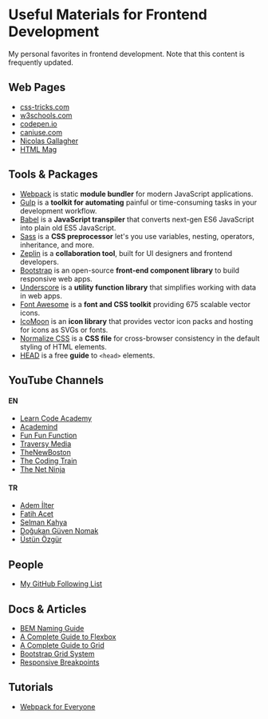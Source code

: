# Useful Materials for Frontend Development
My personal favorites in frontend development. Note that this content is frequently updated.

## Web Pages
* [css-tricks.com](https://css-tricks.com/)
* [w3schools.com](https://www.w3schools.com)
* [codepen.io](https://codepen.io/)
* [caniuse.com](https://caniuse.com/)
* [Nicolas Gallagher](http://nicolasgallagher.com/)
* [HTML Mag](https://htmlmag.com/)

## Tools & Packages
* [Webpack](https://webpack.js.org/concepts/) is static **module bundler** for modern JavaScript applications.
* [Gulp](https://gulpjs.com/) is a **toolkit for automating** painful or time-consuming tasks in your development workflow.
* [Babel](https://babeljs.io/) is a **JavaScript transpiler** that converts next-gen ES6 JavaScript into plain old ES5 JavaScript.
* [Sass](http://sass-lang.com/guide) is a **CSS preprocessor** let's you use variables, nesting, operators, inheritance, and more.
* [Zeplin](https://zeplin.io/) is a **collaboration tool**, built for UI designers and frontend developers.
* [Bootstrap](https://getbootstrap.com/) is an open-source **front-end component library** to build responsive web apps.
* [Underscore](http://underscorejs.org/) is a **utility function library** that simplifies working with data in web apps.
* [Font Awesome](http://fontawesome.io/) is a **font and CSS toolkit** providing 675 scalable vector icons.
* [IcoMoon](https://icomoon.io/app/#/select) is an **icon library** that provides vector icon packs and hosting for icons as SVGs or fonts.
* [Normalize CSS](https://necolas.github.io/normalize.css/) is a **CSS file** for cross-browser consistency in the default styling of HTML elements. 
* [HEAD](https://gethead.info/) is a free **guide** to `<head>` elements.

## YouTube Channels
#### EN
* [Learn Code Academy](https://www.youtube.com/channel/UCVTlvUkGslCV_h-nSAId8Sw)
* [Academind](https://www.youtube.com/channel/UCSJbGtTlrDami-tDGPUV9-w)
* [Fun Fun Function](https://www.youtube.com/channel/UCO1cgjhGzsSYb1rsB4bFe4Q)
* [Traversy Media](https://www.youtube.com/user/TechGuyWeb)
* [TheNewBoston](https://www.youtube.com/user/thenewboston)
* [The Coding Train](https://www.youtube.com/channel/UCvjgXvBlbQiydffZU7m1_aw)
* [The Net Ninja](https://www.youtube.com/channel/UCW5YeuERMmlnqo4oq8vwUpg)
#### TR
* [Adem İlter](https://www.youtube.com/channel/UC1Z-a8i2Ce4oIEMV-S3iFrg)
* [Fatih Acet](https://www.youtube.com/channel/UCvANtNYHe556zUWm6VzJenQ)
* [Selman Kahya](https://www.youtube.com/channel/UC9Z-Gc_BkYuW75jKcTJICJA)
* [Doğukan Güven Nomak](https://www.youtube.com/channel/UCbu25feEIe6fY9fZx8BCMSA)
* [Üstün Özgür](https://www.youtube.com/user/ustunozgur)

## People
* [My GitHub Following List](https://github.com/smtnkc?tab=following)

## Docs & Articles
* [BEM Naming Guide](http://getbem.com/naming/)
* [A Complete Guide to Flexbox](https://css-tricks.com/snippets/css/a-guide-to-flexbox/)
* [A Complete Guide to Grid](https://css-tricks.com/snippets/css/complete-guide-grid/)
* [Bootstrap Grid System](https://getbootstrap.com/docs/4.0/layout/grid/)
* [Responsive Breakpoints](https://getbootstrap.com/docs/4.0/layout/overview/#responsive-breakpoints)

## Tutorials
* [Webpack for Everyone](https://laracasts.com/series/webpack-for-everyone/)
